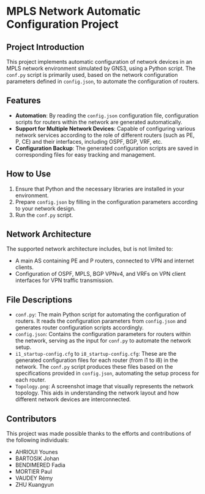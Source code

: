 # MPLS Network Automatic Configuration Project

## Project Introduction
This project implements automatic configuration of network devices in an MPLS network environment simulated by GNS3, using a Python script. The `conf.py` script is primarily used, based on the network configuration parameters defined in `config.json`, to automate the configuration of routers.

## Features
- **Automation**: By reading the `config.json` configuration file, configuration scripts for routers within the network are generated automatically.
- **Support for Multiple Network Devices**: Capable of configuring various network services according to the role of different routers (such as PE, P, CE) and their interfaces, including OSPF, BGP, VRF, etc.
- **Configuration Backup**: The generated configuration scripts are saved in corresponding files for easy tracking and management.

## How to Use
1. Ensure that Python and the necessary libraries are installed in your environment.
2. Prepare `config.json` by filling in the configuration parameters according to your network design.
3. Run the `conf.py` script.

## Network Architecture
The supported network architecture includes, but is not limited to:

- A main AS containing PE and P routers, connected to VPN and internet clients.
- Configuration of OSPF, MPLS, BGP VPNv4, and VRFs on VPN client interfaces for VPN traffic transmission.

## File Descriptions
- `conf.py`: The main Python script for automating the configuration of routers. It reads the configuration parameters from `config.json` and generates router configuration scripts accordingly.
- `config.json`: Contains the configuration parameters for routers within the network, serving as the input for `conf.py` to automate the network setup.
- `i1_startup-config.cfg` to `i8_startup-config.cfg`: These are the generated configuration files for each router (from i1 to i8) in the network. The `conf.py` script produces these files based on the specifications provided in `config.json`, automating the setup process for each router.
- `Topology.png`: A screenshot image that visually represents the network topology. This aids in understanding the network layout and how different network devices are interconnected.

## Contributors
This project was made possible thanks to the efforts and contributions of the following individuals:
- AHRIOUI Younes
- BARTOSIK Johan
- BENDIMERED Fadia
- MORTIER Paul
- VAUDEY Rémy
- ZHU Kuangyun


